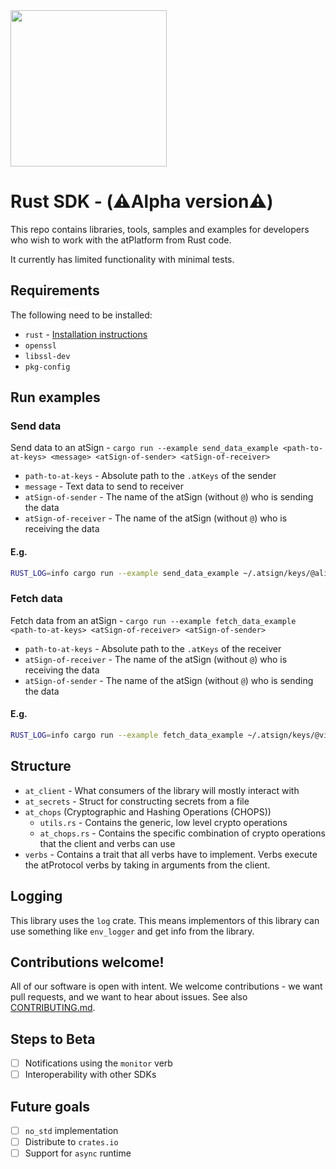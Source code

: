 <img width=250px src="https://atsign.dev/assets/img/atPlatform_logo_gray.svg?sanitize=true">

# Rust SDK - (⚠️Alpha version⚠️)
This repo contains libraries, tools, samples and examples for developers who wish to work with the atPlatform from Rust code.

It currently has limited functionality with minimal tests.

## Requirements
The following need to be installed:
- `rust` - [Installation instructions](https://doc.rust-lang.org/book/ch01-01-installation.html)
- `openssl`
- `libssl-dev`
- `pkg-config`

## Run examples
### Send data
Send data to an atSign - `cargo run --example send_data_example <path-to-at-keys> <message> <atSign-of-sender> <atSign-of-receiver>`
- `path-to-at-keys` - Absolute path to the `.atKeys` of the sender
- `message` - Text data to send to receiver
- `atSign-of-sender` - The name of the atSign (without `@`) who is sending the data
- `atSign-of-receiver` - The name of the atSign (without `@`) who is receiving the data
#### E.g.
```sh 
RUST_LOG=info cargo run --example send_data_example ~/.atsign/keys/@aliens12_key.atKeys hello_there aliens12 virgogigantic64
```

### Fetch data
Fetch data from an atSign - `cargo run --example fetch_data_example <path-to-at-keys> <atSign-of-receiver> <atSign-of-sender>`
- `path-to-at-keys` - Absolute path to the `.atKeys` of the receiver
- `atSign-of-receiver` - The name of the atSign (without `@`) who is receiving the data
- `atSign-of-sender` - The name of the atSign (without `@`) who is sending the data
#### E.g.
```sh 
RUST_LOG=info cargo run --example fetch_data_example ~/.atsign/keys/@virgogigantic64_key.atKeys virgogigantic64 aliens12
```

## Structure
- `at_client` - What consumers of the library will mostly interact with
- `at_secrets` - Struct for constructing secrets from a file
- `at_chops` (Cryptographic and Hashing Operations (CHOPS))
    - `utils.rs` - Contains the generic, low level crypto operations
    - `at_chops.rs` - Contains the specific combination of crypto operations that the client and verbs can use
- `verbs` - Contains a trait that all verbs have to implement. Verbs execute the atProtocol verbs by taking in arguments from the client.

## Logging
This library uses the `log` crate. This means implementors of this library can use something like `env_logger` and get info from the library.

## Contributions welcome!

All of our software is open with intent. We welcome contributions - we want pull requests, and we want to hear about issues. See also [CONTRIBUTING.md](CONTRIBUTING.md).

## Steps to Beta
- [ ] Notifications using the `monitor` verb
- [ ] Interoperability with other SDKs

## Future goals
- [ ] `no_std` implementation
- [ ] Distribute to `crates.io`
- [ ] Support for `async` runtime
